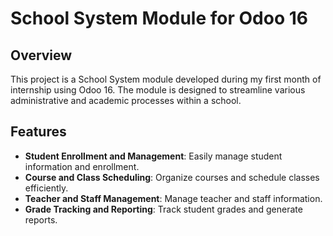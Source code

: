 # School System Module for Odoo 16

## Overview
This project is a School System module developed during my first month of internship using Odoo 16. The module is designed to streamline various administrative and academic processes within a school.

## Features
- **Student Enrollment and Management**: Easily manage student information and enrollment.
- **Course and Class Scheduling**: Organize courses and schedule classes efficiently.
- **Teacher and Staff Management**: Manage teacher and staff information.
- **Grade Tracking and Reporting**: Track student grades and generate reports.


